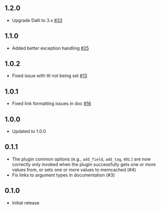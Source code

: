 ## 1.2.0
 - Upgrade Dalli to 3.x [#33](https://github.com/logstash-plugins/logstash-filter-memcached/pull/33)

## 1.1.0
 - Added better exception handling [#25](https://github.com/logstash-plugins/logstash-filter-memcached/pull/25)

## 1.0.2
 - Fixed issue with ttl not being set [#13](https://github.com/logstash-plugins/logstash-filter-memcached/pull/13)

## 1.0.1
 - Fixed link formatting issues in doc [#16](https://github.com/logstash-plugins/logstash-filter-memcached/pull/16)

## 1.0.0
 - Updated to 1.0.0

## 0.1.1
 - The plugin common options (e.g., `add_field`, `add_tag`, etc.) are now correctly only invoked when the plugin successfully gets one or more values from, or sets one or more values to memcached (#4)
 - Fix links to argument types in documentation (#3)

## 0.1.0
  - Initial release
